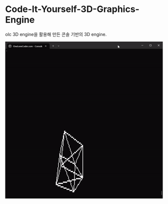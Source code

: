 # Code-It-Yourself-3D-Graphics-Engine

olc 3D engine을 활용해 만든 콘솔 기반의 3D engine.

![play](./Media/play.gif)